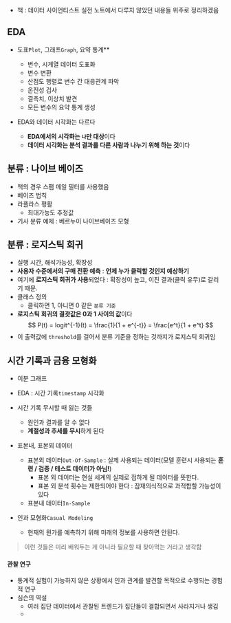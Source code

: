 - 책 : 데이터 사이언티스트 실전 노트에서 다루지 않았던 내용들 위주로 정리하겠음

## **EDA** 
- 도표`Plot`, 그래프`Graph`, 요약 통계**
	- 변수, 시계열 데이터 도표화
	- 변수 변환
	- 산점도 행렬로 변수 간 대응관계 파악
	- 온전성 검사
	- 결측치, 이상치 발견
	- 모든 변수의 요약 통계 생성

- EDA와 데이터 시각화는 다르다
	- **EDA에서의 시각화는 `나`만 대상**이다
	- **데이터 시각화는 분석 결과를 다른 사람과 나누기 위해 하는 것**이다

## 분류 : **나이브 베이즈**
- 책의 경우 스팸 메일 필터를 사용했음
- 베이즈 법칙
- 라플라스 평활
	- 최대가능도 추정값
- 기사 분류 예제 : 베르누이 나이브베이즈 모형

## 분류 : 로지스틱 회귀
- 실행 시간, 해석가능성, 확장성
- **사용자 수준에서의 구매 전환 예측** :  **언제 누가 클릭할 것인지 예상하기**
- 여기에 **로지스틱 회귀가 사용**되었다 : 확장성이 높고, 이진 결과(클릭 유무)로 갈리기 때문.
- 클래스 정의
	- 클릭하면 1, 아니면 0 같은 `분류 기준`
- **로지스틱 회귀의 결괏값은 0과 1 사이의 값**이다
$$
P(t) = logit^{-1}(t) = \frac{1}{1 + e^{-t}} = \frac{e^t}{1 + e^t}
$$
- 이 출력값에 `threshold`를 걸어서 분류 기준을 정하는 것까지가 로지스틱 회귀임

## 시간 기록과 금융 모형화
- 이분 그래프
- EDA : 시간 기록`timestamp` 시각화
- 시간 기록 무시할 때 잃는 것들
	- 원인과 결과를 알 수 없다
	- **계절성과 추세를 무시**하게 된다 

- 표본내, 표본외 데이터
	- 표본외 데이터`Out-Of-Sample` : 실제 사용되는 데이터(모델 훈련시 사용되는 **훈련 / 검증 / 테스트 데이터가 아님!**)
		- 표본 외 데이터는 현실 세계의 실제로 접하게 될 데이터를 뜻한다.
		- 표본 외 분석 횟수는 제한되어야 한다 : 잠재의식적으로 과적합할 가능성이 있다
	- 표본내 데이터`In-Sample` 
- 인과 모형화`Casual Modeling`
	- 현재의 뭔가를 예측하기 위해 미래의 정보를 사용하면 안된다.

> 이런 것들은 미리 배워두는 게 아니라 필요할 때 찾아먹는 거라고 생각함


#### 관찰 연구
- 통계적 실험이 가능하지 않은 상황에서 인과 관계를 발견할 목적으로 수행되는 경험적 연구
- 심슨의 역설
	- 여러 집단 데이터에서 관찰된 트렌드가 집단들이 결합되면서 사라지거나 생김
	- 